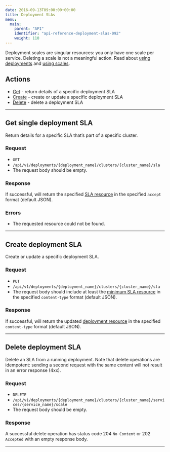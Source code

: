 ```yaml
---
date: 2016-09-13T09:00:00+00:00
title: Deployment SLAs
menu:
  main:
    parent: "API"
    identifier: "api-reference-deployment-slas-092"
    weight: 110
---
```

Deployment scales are singular resources: you only have one scale per service. Deleting a scale is not a meaningful action. Read about [using deployments](/documentation/using-vamp/deployments/) and [using scales](/documentation/using-vamp/blueprints/#scale).

## Actions

 * [Get](/documentation/api/v0.9.2/api-deployment-slas/#get-single-deployment-sla) - return details of a specific deployment SLA
 * [Create](/documentation/api/v0.9.2/api-deployment-slas/#create-deployment-sla) - create or update a specific deployment SLA
 * [Delete](/documentation/api/v0.9.2/api-deployment-slas/#delete-deployment-sla) - delete a deployment SLA

--------------

## Get single deployment SLA

Return details for a specific SLA that’s part of a specific cluster.

### Request
* `GET`
* `/api/v1/deployments/{deployment_name}/clusters/{cluster_name}/sla`
* The request body should be empty.

### Response
If successful, will return the specified [SLA resource](/documentation/api/v0.9.2/api-slas/#sla-resource) in the specified `accept` format (default JSON).

### Errors
* The requested resource could not be found.

--------------

## Create deployment SLA

Create or update a specific deployment SLA.

### Request
* `PUT`
* `/api/v1/deployments/{deployment_name}/clusters/{cluster_name}/sla`
* The request body should include at least the [minimum SLA resource](/documentation/api/v0.9.2/api-slas/#sla-resource) in the specified `content-type` format (default JSON).

### Response
If successful, will return the updated [deployment resource](/documentation/api/v0.9.2/api-deployments/#deployment-resource) in the specified `content-type` format (default JSON).

--------------

## Delete deployment SLA

Delete an SLA from a running deployment. Note that delete operations are idempotent: sending a second request with the same content will not result in an error response (4xx).

### Request
* `DELETE`
* `/api/v1/deployments/{deployment_name}/clusters/{cluster_name}/services/{service_name}/scale`
* The request body should be empty.

### Response
A successful delete operation has status code 204 `No Content` or 202 `Accepted` with an empty response body.

--------------
